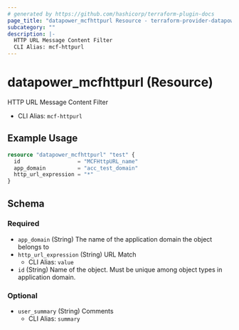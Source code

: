 ```yaml
---
# generated by https://github.com/hashicorp/terraform-plugin-docs
page_title: "datapower_mcfhttpurl Resource - terraform-provider-datapower"
subcategory: ""
description: |-
  HTTP URL Message Content Filter
  CLI Alias: mcf-httpurl
---
```


# datapower_mcfhttpurl (Resource)

HTTP URL Message Content Filter
  - CLI Alias: `mcf-httpurl`

## Example Usage

```terraform
resource "datapower_mcfhttpurl" "test" {
  id                  = "MCFHttpURL_name"
  app_domain          = "acc_test_domain"
  http_url_expression = "*"
}
```

<!-- schema generated by tfplugindocs -->
## Schema

### Required

- `app_domain` (String) The name of the application domain the object belongs to
- `http_url_expression` (String) URL Match
  - CLI Alias: `value`
- `id` (String) Name of the object. Must be unique among object types in application domain.

### Optional

- `user_summary` (String) Comments
  - CLI Alias: `summary`
